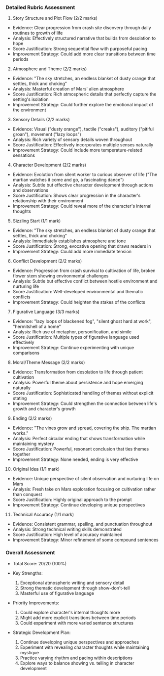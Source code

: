 ### Detailed Rubric Assessment

1. Story Structure and Plot Flow (2/2 marks)

- Evidence: Clear progression from crash site discovery through daily routines to growth of life
- Analysis: Effectively structured narrative that builds from desolation to hope
- Score Justification: Strong sequential flow with purposeful pacing
- Improvement Strategy: Could add more clear transitions between time periods

2. Atmosphere and Theme (2/2 marks)

- Evidence: "The sky stretches, an endless blanket of dusty orange that settles, thick and choking"
- Analysis: Masterful creation of Mars' alien atmosphere
- Score Justification: Rich atmospheric details that perfectly capture the setting's isolation
- Improvement Strategy: Could further explore the emotional impact of the environment

3. Sensory Details (2/2 marks)

- Evidence: Visual ("dusty orange"), tactile ("creaks"), auditory ("pitiful groan"), movement ("lazy loops")
- Analysis: Rich variety of sensory details woven throughout
- Score Justification: Effectively incorporates multiple senses naturally
- Improvement Strategy: Could include more temperature-related sensations

4. Character Development (2/2 marks)

- Evidence: Evolution from silent worker to curious observer of life ("The martian watches it come and go, a fascinating dance")
- Analysis: Subtle but effective character development through actions and observations
- Score Justification: Shows clear progression in the character's relationship with their environment
- Improvement Strategy: Could reveal more of the character's internal thoughts

5. Sizzling Start (1/1 mark)

- Evidence: "The sky stretches, an endless blanket of dusty orange that settles, thick and choking"
- Analysis: Immediately establishes atmosphere and tone
- Score Justification: Strong, evocative opening that draws readers in
- Improvement Strategy: Could add more immediate tension

6. Conflict Development (2/2 marks)

- Evidence: Progression from crash survival to cultivation of life, broken flower stem showing environmental challenges
- Analysis: Subtle but effective conflict between hostile environment and nurturing life
- Score Justification: Well-developed environmental and thematic conflicts
- Improvement Strategy: Could heighten the stakes of the conflicts

7. Figurative Language (3/3 marks)

- Evidence: "lazy loops of blackened fog", "silent ghost hard at work", "hermitshell of a home"
- Analysis: Rich use of metaphor, personification, and simile
- Score Justification: Multiple types of figurative language used effectively
- Improvement Strategy: Continue experimenting with unique comparisons

8. Moral/Theme Message (2/2 marks)

- Evidence: Transformation from desolation to life through patient cultivation
- Analysis: Powerful theme about persistence and hope emerging naturally
- Score Justification: Sophisticated handling of themes without explicit stating
- Improvement Strategy: Could strengthen the connection between life's growth and character's growth

9. Ending (2/2 marks)

- Evidence: "The vines grow and spread, covering the ship. The martian works."
- Analysis: Perfect circular ending that shows transformation while maintaining mystery
- Score Justification: Powerful, resonant conclusion that ties themes together
- Improvement Strategy: None needed, ending is very effective

10. Original Idea (1/1 mark)

- Evidence: Unique perspective of silent observation and nurturing life on Mars
- Analysis: Fresh take on Mars exploration focusing on cultivation rather than conquest
- Score Justification: Highly original approach to the prompt
- Improvement Strategy: Continue developing unique perspectives

11. Technical Accuracy (1/1 mark)

- Evidence: Consistent grammar, spelling, and punctuation throughout
- Analysis: Strong technical writing skills demonstrated
- Score Justification: High level of accuracy maintained
- Improvement Strategy: Minor refinement of some compound sentences

### Overall Assessment

- Total Score: 20/20 (100%)
- Key Strengths:

  1. Exceptional atmospheric writing and sensory detail
  2. Strong thematic development through show-don't-tell
  3. Masterful use of figurative language

- Priority Improvements:

  1. Could explore character's internal thoughts more
  2. Might add more explicit transitions between time periods
  3. Could experiment with more varied sentence structures

- Strategic Development Plan:
  1. Continue developing unique perspectives and approaches
  2. Experiment with revealing character thoughts while maintaining mystique
  3. Practice varying rhythm and pacing within descriptions
  4. Explore ways to balance showing vs. telling in character development
